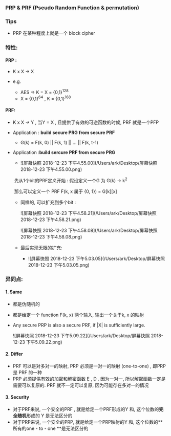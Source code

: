 ### PRP & PRF (Pseudo Random Function & permutation)

### Tips

* PRP 在某种程度上就是一个 block cipher





### 特性:

#### PRP :

* K x X -> X

* e.g. 

  * AES => K = X = {0,1}$^{128}$
  * X = {0,1}$^{64}$ , K = {0,1}$^{168}$


#### PRF:

* K x X -> Y , 当Y = X , 且提供了有效的可逆函数的时候, PRF 就是一个PFP

* Application : **build secure PRG from secure PRF**

  * G(k) = F(k, 0) || F(k, 1) || ... || F(k, t-1)

* Application :**build sercure PRF from secure PRG**

  * ![屏幕快照 2018-12-23 下午4.55.00](/Users/ark/Desktop/屏幕快照 2018-12-23 下午4.55.00.png)

   

  ​	先从1个bit的PRF定义开始 : 假设定义一个G 为 G(k) -> k$^2$ 

  ​	那么可以定义一个 PRF F(k, x 属于 {0, 1}) = G\[k][x] 	

  * 同样的, 可以扩充到多个bit :

    ![屏幕快照 2018-12-23 下午4.58.21](/Users/ark/Desktop/屏幕快照 2018-12-23 下午4.58.21.png)

    ![屏幕快照 2018-12-23 下午4.58.08](/Users/ark/Desktop/屏幕快照 2018-12-23 下午4.58.08.png)

  * 最后实现无限的扩充:

    * ![屏幕快照 2018-12-23 下午5.03.05](/Users/ark/Desktop/屏幕快照 2018-12-23 下午5.03.05.png)





### 异同点:

#### 1. Same 

* 都是伪随机的

* 都是给定一个 function F(k, x) 两个输入, 输出一个关于k, x 的映射

* Any secure PRP is also a secure PRF, if |X| is sufficiently large.

  ![屏幕快照 2018-12-23 下午5.09.22](/Users/ark/Desktop/屏幕快照 2018-12-23 下午5.09.22.png)

#### 2. Differ 

* PRF 可以是对多对一的映射, PRP 必须是一对一的映射 (one-to-one) , 即PRP 是 PRF 的一种
* PRP 必须提供有效的加密和解密函数 E , D . 因为一对一, 所以解密函数一定是需要可以复原的. PRF 就不一定可以复原, 因为可能存在多对一的情况

#### 3. Security 

* 对于PRF来说,  一个安全的PRF , 就是给定一个PRF形成的Y 和, 这个位数的**完全随机**形成的 Y  是无法区分的
* 对于PRP来说,  一个安全的PRP,  就是给定一个PRP映射的Y 和, 这个位数的**所有的one - to - one **是无法区分的















